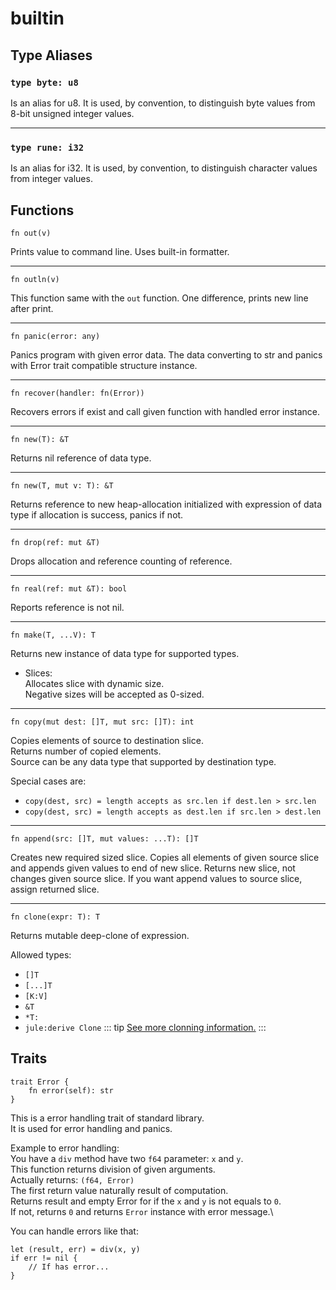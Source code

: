 # builtin
## Type Aliases
### `type byte: u8`
Is an alias for u8. It is used, by convention, to distinguish byte values from 8-bit unsigned integer values. 

---

### `type rune: i32`
Is an alias for i32. It is used, by convention, to distinguish character values from integer values.

## Functions
```
fn out(v)
```
Prints value to command line. Uses built-in formatter.

---

```
fn outln(v)
```
This function same with the `out` function. One difference, prints new line after print. 

---

```
fn panic(error: any)
```
Panics program with given error data. The data converting to str and panics with Error trait compatible structure instance. 

---

```
fn recover(handler: fn(Error))
```
Recovers errors if exist and call given function with handled error instance. 

---

```
fn new(T): &T
```
Returns nil reference of data type. 

---

```
fn new(T, mut v: T): &T
```
Returns reference to new heap-allocation initialized with expression of data type if allocation is success, panics if not.

---

```
fn drop(ref: mut &T)
```
Drops allocation and reference counting of reference. 

---

```
fn real(ref: mut &T): bool
```
Reports reference is not nil. 

---

```
fn make(T, ...V): T
```
Returns new instance of data type for supported types. 
- Slices:\
    Allocates slice with dynamic size.\
    Negative sizes will be accepted as 0-sized. 

---

```
fn copy(mut dest: []T, mut src: []T): int
```
Copies elements of source to destination slice.\
Returns number of copied elements.\
Source can be any data type that supported by destination type. 

Special cases are:
- `copy(dest, src) = length accepts as src.len if dest.len > src.len`
- `copy(dest, src) = length accepts as dest.len if src.len > dest.len`

---

```
fn append(src: []T, mut values: ...T): []T
```
Creates new required sized slice. Copies all elements of given source slice and appends given values to end of new slice. Returns new slice, not changes given source slice. If you want append values to source slice, assign returned slice. 

---

```
fn clone(expr: T): T
```
Returns mutable deep-clone of expression.

Allowed types:
- `[]T`
- `[...]T`
- `[K:V]`
- `&T`
- `*T:`
- `jule:derive Clone`
::: tip
[See more clonning information.](/memory/immutability#clonning)
:::

## Traits
```
trait Error {
    fn error(self): str
}
```
This is a error handling trait of standard library.\
It is used for error handling and panics.

Example to error handling:\
You have a `div` method have two `f64` parameter: `x` and `y`.\
This function returns division of given arguments.\
Actually returns: `(f64, Error)`\
The first return value naturally result of computation.\
Returns result and empty Error for if the `x` and `y` is not equals to `0`.\
If not, returns `0` and returns `Error` instance with error message.\

You can handle errors like that:
```
let (result, err) = div(x, y)
if err != nil {
    // If has error...
}
```